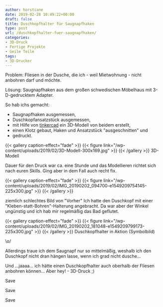 ```yaml
---
author: horstiane
date: 2019-02-28 10:49:22+00:00
draft: false
title: Duschkopfhalter für Saugnapfhaken
type: post
url: /duschkopfhalter-fuer-saugnapfhaken/
categories:
- 3D-Druck
- Fertige Projekte
- Geile Teile
tags:
- 3D-Drucker
---
```


Problem: Fliesen in der Dusche, die ich - weil Mietwohnung - nicht anbohren darf und möchte.

Lösung: Saugnapfhaken aus dem großen schwedischen Möbelhaus mit 3-D-gedrucktem Adapter.

<!-- more -->

So hab ichs gemacht:  
  * Saugnapfhaken ausgemessen,
  * Duschkopfansatzstück ausgemessen,
  * mit Hilfe von [tinkercad](https://www.tinkercad.com/) ein 3D-Modell von beidem erstellt,
  * einen Klotz gebaut, Haken und Ansatzstück "ausgeschnitten" und
  * gedruckt.

{{< gallery caption-effect="fade" >}}
{{< figure link="/wp-content/uploads/2019/02/3D-Modell-300x169.jpg" >}}
{{< /gallery >}}
3D-Modell

Dauer für den Druck war ca. eine Stunde und das Modellieren richtet sich nach euren Skills. Ging aber in dem Fall auch recht fix.

{{< gallery caption-effect="fade" >}}
{{< figure link="/wp-content/uploads/2019/02/IMG_20190202_094700-e1549209754145-225x300.jpg" >}}
{{< /gallery >}}

ziemlich schlechtes Bild von "Vorher" Ich hatte den Duschkopf mit einer "Kleben-statt-Bohren"-Halterung angebracht. Da war aber der Winkel ungünstig und ich hab mir regelmäßig das Bad geflutet.

{{< gallery caption-effect="fade" >}}
{{< figure link="/wp-content/uploads/2019/02/IMG_20190202_181048-e1549209799173-225x300.jpg" >}}
{{< /gallery >}}
Duschkopfhalter in Aktion (Symbolbild)
  
\o/  
  
Allerdings traue ich dem Saugnapf nur so mittelmäßig, weshalb ich den Duschkopf nicht dran hängen lasse, wenn ich grad nicht dusche...



Und ...jaaaa... ich hätte einen Duschkopfhalter auch oberhalb der Fliesen anbohren können... Aber hey! - 3D-Druck ;)

Save

Save

Save
